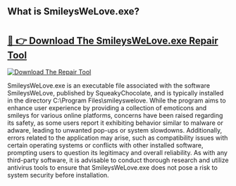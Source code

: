 ## What is SmileysWeLove.exe? 

# <h2><a href="https://exedetect.com/download.php?SmileysWeLove.exe">🔗 👉 Download The SmileysWeLove.exe Repair Tool</a></h2>

[![Download The Repair Tool](https://exedetect.com/download-button.jpg)](https://exedetect.com/download.php?SmileysWeLove.exe)

SmileysWeLove.exe is an executable file associated with the software SmileysWeLove, published by SqueakyChocolate, and is typically installed in the directory C:\Program Files\smileyswelove. While the program aims to enhance user experience by providing a collection of emoticons and smileys for various online platforms, concerns have been raised regarding its safety, as some users report it exhibiting behavior similar to malware or adware, leading to unwanted pop-ups or system slowdowns. Additionally, errors related to the application may arise, such as compatibility issues with certain operating systems or conflicts with other installed software, prompting users to question its legitimacy and overall reliability. As with any third-party software, it is advisable to conduct thorough research and utilize antivirus tools to ensure that SmileysWeLove.exe does not pose a risk to system security before installation.